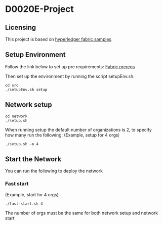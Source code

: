 # D0020E-Project

## Licensing

This project is based on [hyperledger fabric samples](https://github.com/hyperledger/fabric-samples). 

## Setup Environment

Follow the link below to set up pre requirements:
[Fabric prereqs](https://hyperledger-fabric.readthedocs.io/en/latest/prereqs.html)

Then set up the environment by running the script setupEnv.sh 
```
cd src
./setupEnv.sh setup
```

## Network setup

```
cd network
./setup.sh
```

When running setup the default number of organizations is 2, to specify how many run the following:
(Example, setup for 4 orgs)
```
./setup.sh -o 4
``` 

## Start the Network

You can run the following to deploy the network

### Fast start

(Example, start for 4 orgs)
```
./fast-start.sh 4
```

The number of orgs must be the same for both network setup and network start
